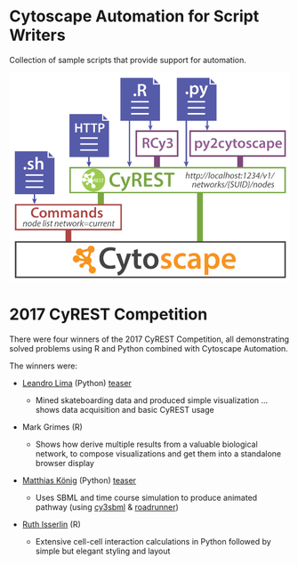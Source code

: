 # Cytoscape Automation for Script Writers
Collection of sample scripts that provide support for automation.

![cytoscape automation](CytoscapeAutomation_3.png)

# 2017 CyREST Competition
There were four winners of the 2017 CyREST Competition, all demonstrating solved problems using R and Python combined with Cytoscape Automation.

The winners were:
* [Leandro Lima](https://github.com/cytoscape/cytoscape-automation/tree/master/for-scripters/Python/Lima%20data%20mining%20%26%20visualization%20-%202017%20CyREST%20Challenge)  (Python)   [teaser](https://www.ime.usp.br/~llima/batb/network.html)
  - Mined skateboarding data and produced simple visualization ... shows data acquisition and basic CyREST usage

* Mark Grimes (R)
  - Shows how derive multiple results from a valuable biological network, to compose visualizations and get them into a standalone browser display
  
* [Matthias König](https://github.com/matthiaskoenig/cyrest-challenge/blob/master/cyrest-challenge.ipynb) (Python)  [teaser](https://github.com/matthiaskoenig/cyrest-challenge/blob/master/README.md)
  - Uses SBML and time course simulation to produce animated pathway (using [cy3sbml](https://github.com/matthiaskoenig/cy3sbml) & [roadrunner](https://github.com/sys-bio/roadrunner))
  
* [Ruth Isserlin](https://github.com/BaderLab/Cytoscape_workflows/tree/master/CellCellInteractions) (R) 
  - Extensive cell-cell interaction calculations in Python followed by simple but elegant styling and layout
  
